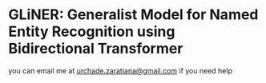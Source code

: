 # GLiNER: Generalist Model for Named Entity Recognition using Bidirectional Transformer

you can email me at urchade.zaratiana@gmail.com if you need help
